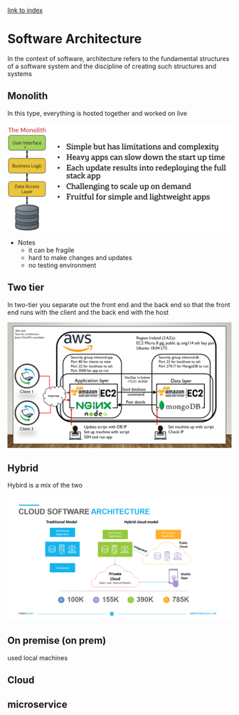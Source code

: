 [link to index](/readme.md)  
# Software Architecture
In the context of software, architecture refers to the fundamental structures of a software system and the discipline of creating such structures and systems

## Monolith
In this type, everything is hosted together and worked on live

![Monolith image](/Documentation/resources/software_architecture/monolith.png)
- Notes
    - it can be fragile
    - hard to make changes and updates
    - no testing environment

## Two tier
In two-tier you separate out the front end and the back end so that the front end runs with the client and the back end with the host

![two tier app set up](/Documentation/resources/software_architecture/two_tier.png)

## Hybrid 
Hybird is a mix of the two

![Cloud](/Documentation/resources/software_architecture/cloud.png)

## On premise (on prem)
used local machines

## Cloud

## microservice 

